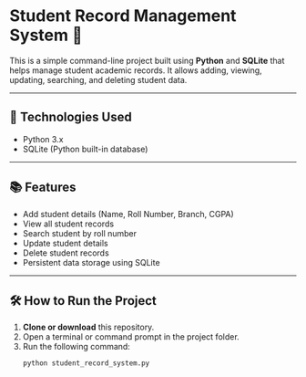 # Student Record Management System 📝

This is a simple command-line project built using **Python** and **SQLite** that helps manage student academic records.
It allows adding, viewing, updating, searching, and deleting student data.

---

## 🔧 Technologies Used
- Python 3.x
- SQLite (Python built-in database)

---

## 📚 Features
- Add student details (Name, Roll Number, Branch, CGPA)
- View all student records
- Search student by roll number
- Update student details
- Delete student records
- Persistent data storage using SQLite

---

## 🛠️ How to Run the Project

1. **Clone or download** this repository.
2. Open a terminal or command prompt in the project folder.
3. Run the following command:
   ```bash
   python student_record_system.py
